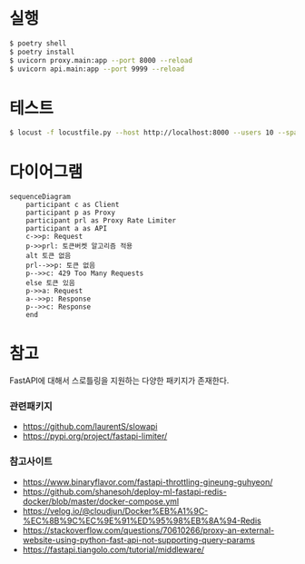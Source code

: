 # 실행
```bash
$ poetry shell
$ poetry install
$ uvicorn proxy.main:app --port 8000 --reload
$ uvicorn api.main:app --port 9999 --reload
```

# 테스트
```bash
$ locust -f locustfile.py --host http://localhost:8000 --users 10 --spawn-rate 1 --run-time 1m
```

# 다이어그램
```mermaid
sequenceDiagram
    participant c as Client
    participant p as Proxy
    participant prl as Proxy Rate Limiter
    participant a as API
    c->>p: Request
    p->>prl: 토큰버켓 알고리즘 적용
    alt 토큰 없음
    prl-->>p: 토큰 없음
    p-->>c: 429 Too Many Requests
    else 토큰 있음
    p->>a: Request
    a-->>p: Response
    p-->>c: Response
    end
```

# 참고
FastAPI에 대해서 스로틀링을 지원하는 다양한 패키지가 존재한다.
### 관련패키지
- https://github.com/laurentS/slowapi
- https://pypi.org/project/fastapi-limiter/

### 참고사이트
- https://www.binaryflavor.com/fastapi-throttling-gineung-guhyeon/
- https://github.com/shanesoh/deploy-ml-fastapi-redis-docker/blob/master/docker-compose.yml
- https://velog.io/@cloudjun/Docker%EB%A1%9C-%EC%8B%9C%EC%9E%91%ED%95%98%EB%8A%94-Redis
- https://stackoverflow.com/questions/70610266/proxy-an-external-website-using-python-fast-api-not-supporting-query-params
- https://fastapi.tiangolo.com/tutorial/middleware/